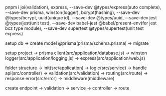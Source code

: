 pnpm i joi(validation), express, --save-dev @types/express(auto complete), --save-dev prisma, winston(logger), bcrypt(hashing), --save-dev @types/bcrypt, uuid(unique id), --save-dev @types/uuid, --save-dev jest @types/jest(unit test), --save-dev babel-jest @babel/present-env(for jest bcz type module), --save-dev supertest @types/supertest(unit test express)

setup db -> create model @prisma(prisma/schema.prisma) -> migrate

setup project -> prisma client(src/application/database.js) -> winston logger(src/application/logging.js) -> express(src/application/web.js)

folder structure -> init(src/application) -> logic(src/service) -> handle api(src/controller) -> validation(src/validation) -> routing(src/route) -> response error(src/error) -> middleware(middleware)

create endpoint -> validation -> service -> controller -> route
